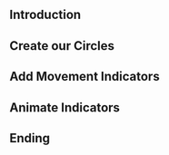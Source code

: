 ## Introduction

## Create our Circles

## Add Movement Indicators

## Animate Indicators

## Ending
